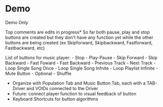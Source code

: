 # Demo

Demo Only

Top comments are edits in progress*
 So far both pause, play and stop buttons are created but they don't have any function yet while the other buttons are being created (ex Skipforward, Skipbackward, Fastforward, Fastbackward, etc)

List of buttons for music player:
    - Stop
    - Play-Pause
    - Skip Forward
    - Skip Backward
    - Fast Foward
    - Fast Backward
    - Previous Track
    - Next Track
    - Loop Single Song Once
    - Loop Single Song Infnite
    - Loop Playlist Infinite
    - Mute Button
    - Optional - Shuffle

- Organize with Population Tab and Music Button Tab, each with a TAB-Driver and VOIDs connected to the Driver
- Future: connect player function to visual feedback of button
- Keyboard Shortcuts for button algorithms
